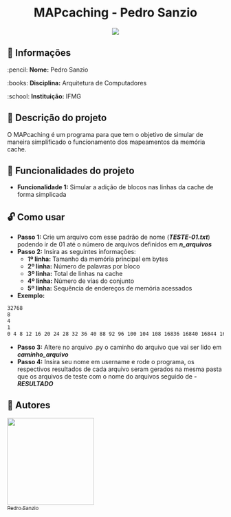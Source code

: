 <h1 align="center"> MAPcaching - Pedro Sanzio </h1>
<p align="center"><img src="http://img.shields.io/static/v1?label=STATUS&message=CONCLUIDO&color=GREEN&style=for-the-badge"/></p>

## :file_folder: Informações

<p>:pencil: <strong>Nome:</strong> Pedro Sanzio</p>
<p>:books: <strong>Disciplina:</strong> Arquitetura de Computadores</p>
<p>:school: <strong>Instituição:</strong> IFMG</p>

## :page_with_curl: Descrição do projeto

O MAPcaching é um programa para que tem o objetivo de simular de maneira simplificado o funcionamento dos mapeamentos da memória cache.
## :hammer: Funcionalidades do projeto

- <strong>Funcionalidade 1:</strong> Simular a adição de blocos nas linhas da cache de forma simplicada

## :unlock: Como usar

- <strong>Passo 1:</strong> Crie um arquivo com esse padrão de nome (***TESTE-01.txt***) podendo ir de 01 até o número de arquivos definidos em ***n_arquivos***
- <strong>Passo 2:</strong> Insira as seguintes informações: 
  - <strong>1º linha:</strong> Tamanho da memória principal em bytes
  - <strong>2º linha:</strong> Número de palavras por bloco
  - <strong>3º linha:</strong> Total de linhas na cache
  - <strong>4º linha:</strong> Número de vias do conjunto
  - <strong>5º linha:</strong> Sequência de endereços de memória acessados
- <strong>Exemplo:</strong>
```asm
32768
8
4
1
0 4 8 12 16 20 24 28 32 36 40 88 92 96 100 104 108 16836 16840 16844 16848 16852 16856 16860 16864 16868 4000 4004 4008 4012 4016 4020 4024 4028 768 772 776 780 784 788
```
- <strong>Passo 3:</strong> Altere no arquivo .py o caminho do arquivo que vai ser lido em ***caminho_arquivo***
- <strong>Passo 4:</strong> Insira seu nome em username e rode o programa, os respectivos resultados de cada arquivo seram gerados na mesma pasta que os arquivos de teste com o nome do arquivos seguido de ***-RESULTADO***

## :newspaper: Autores

[<img src="https://user-images.githubusercontent.com/72276805/182635128-14d5c6cb-4856-4660-b8f2-4412c2cca72b.jpg" width=202 height=202><br><sub>Pedro Sanzio</sub>](https://instagram.com/pedro_sanzio)


